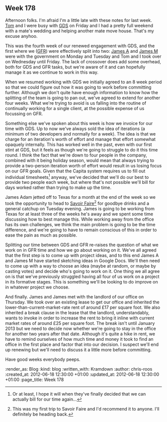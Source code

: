 Week 178
--------

Afternoon folks.  I'm afraid I'm a little late with these notes for last week.  [Tom][] and I were busy with [GDS][] on Friday and I had a pretty full weekend with a mate's wedding and helping another mate move house.  That's my excuse anyhoo.

This was the fourth week of our renewed engagement with GDS, and the first where we ([GFR][]) were effectively split into two: [James A][] and [James M][] were with the government on Monday and Tuesday and Tom and I took over on Wednesday until Friday.  The lack of crossover does add some overhead, both for GDS and GFR tasks, but we're aware of it and can hopefully manage it as we continue to work in this way.

When we resumed working with GDS we initially agreed to an 8 week period so that we could figure out how it was going to work before committing further.  Although we don't quite have enough information to know how the splitting of the team is going to pan out, we've agreed to extend for another four weeks.  What we're trying to avoid is us falling into the routine of continually working for a single client, at the possible expense of us focussing on GFR.

Something else we've spoken about this week is how we invoice for our time with GDS.  Up to now we've always sold the idea of iterations (a minimum of two developers and normally for a week).  The idea is that we charge for an iteration's worth of effort and manage that effort somewhat opaquely internally.  This has worked well in the past, even with our first stint at GDS, but it feels as though we're going to struggle to do it this time round.  I think the fact that we're down to four people in the company, combined with it being holiday season, would mean that always trying to provide a two-person iteration worth of effort would result in us losing focus on our GFR goals.  Given that the Capita system requires us to fill out individual timesheets[^capita-timesheets] anyway, we've decided that we'll do our best to provide two people each week, but where that's not possible we'll bill for days worked rather than trying to make up the time.

James Adam jetted off to Texas for a month at the end of the week so we took the opportunity to head to [Savoir Faire][][^savoir-faire-recommendation] for goodbye drinks and a general catchup on Tuesday evening.  James is going to be working from Texas for at least three of the weeks he's away and we spent some time discussing how to best manage this.  While working away from the office has its own challenges, we think the main problem is going to be the time difference, and we're going to have to remain conscious of this in order to ease the pain as much as possible.

Splitting our time between GDS and GFR re-raises the question of what we work on in GFR time and how we go about working on it.  We've all agreed that the first step is to come up with project ideas, and to this end James A and James M have started sketching ideas in Google Docs.  We'll then need to come up with a way to choose an idea (maybe at random, or maybe by casting votes) and decide who's going to work on it.  One thing we all agree on is that we've previously struggled having all four of us work on a project in its formative stages.  This is something we'll be looking to do improve on in whatever project we choose.

And finally.  James and James met with the landlord of our office on Thursday.  We took over an existing lease to get our office and inherited the lower-than-current-market-rate rent of around £17 per square foot.  We also inherited a break clause in the lease that the landlord, understandably, wants to invoke in order to increase the rent to bring it inline with current market rates of around £25 per square foot.  The break isn't until January 2013 but we need to decide now whether we're going to stay in the office for another two years after that date.  Although it's quite a hike in rent, we have to remind ourselves of how much time and money it took to find an office in the first place and factor that into our decision.  I suspect we'll end up renewing but we'll need to discuss it a little more before committing.

Have good weeks everybody peeps.

[Tom]: /tom-ward
[GDS]: http://digital.cabinetoffice.gov.uk/
[GFR]: /
[James A]: /james-adam
[James M]: /james-mead
[Savoir Faire]: http://savoir.co.uk/
[^savoir-faire-recommendation]: This was my first trip to Savoir Faire and I'd recommend it to anyone.  I'll definitely be heading back.
[^capita-timesheets]: Or at least, I hope it will when they've finally decided that we can actually bill for our time again...

:render_as: Blog
:kind: blog
:written_with: Kramdown
:author: chris-roos
:created_at: 2012-06-18 12:30:00 +01:00
:updated_at: 2012-06-18 12:30:00 +01:00
:page_title: Week 178
